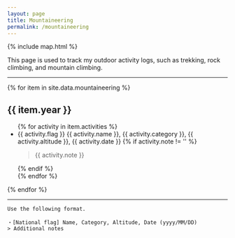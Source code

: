 ```yaml
---
layout: page
title: Mountaineering
permalink: /mountaineering
---
```


{% include map.html %}

This page is used to track my outdoor activity logs, such as trekking, rock climbing, and mountain climbing.

---

{% for item in site.data.mountaineering %}
<h2>{{ item.year }}</h2>
<ul>
{% for activity in item.activities %}
<li>{{ activity.flag }} {{ activity.name }}, {{ activity.category }}, {{ activity.altitude }}, {{ activity.date }}
{% if activity.note != '' %}
<blockquote><p>{{ activity.note }}</p></blockquote>
{% endif %}
</li>
{% endfor %}
</ul>
{% endfor %}

---

```
Use the following format.

・[National flag] Name, Category, Altitude, Date (yyyy/MM/DD)
> Additional notes
```
